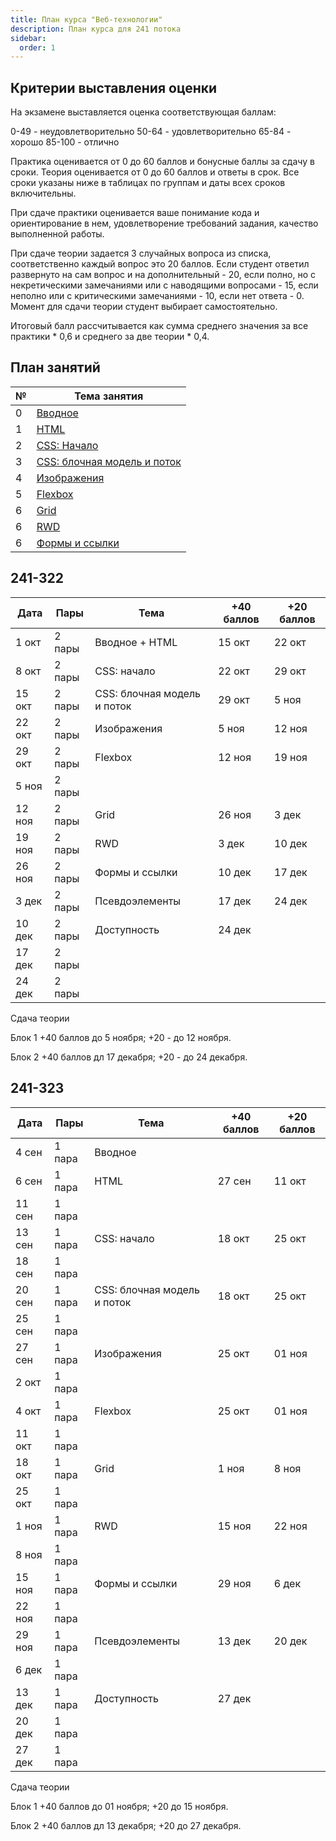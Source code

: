 ```yaml
---
title: План курса "Веб-технологии"
description: План курса для 241 потока
sidebar:
  order: 1
---
```


## Критерии выставления оценки

На экзамене выставляется оценка соответствующая баллам:

0-49 - неудовлетворительно
50-64 - удовлетворительно
65-84 - хорошо
85-100 - отлично

Практика оценивается от 0 до 60 баллов и бонусные баллы за сдачу в сроки. Теория оценивается от 0 до 60 баллов и ответы в срок. Все сроки указаны ниже в таблицах по группам и даты всех сроков включительны.

При сдаче практики оценивается ваше понимание кода и ориентирование в нем, удовлетворение требований задания, качество выполненной работы.

При сдаче теории задается 3 случайных вопроса из списка, соответственно каждый вопрос это 20 баллов. Если студент ответил развернуто на сам вопрос и на дополнительный - 20, если полно, но с некретическими замечаниями или с наводящими вопросами - 15, если неполно или с критическими замечаниями - 10, если нет ответа - 0. Момент для сдачи теории студент выбирает самостоятельно.

Итоговый балл рассчитывается как сумма среднего значения за все практики \* 0,6 и среднего за две теории \* 0,4.

## План занятий

| №   | Тема занятия                                              |
| --- | --------------------------------------------------------- |
| 0   | [Вводное](/2025/веб-технологии/intro/)                    |
| 1   | [HTML](/2025/веб-технологии/lab1/)                        |
| 2   | [CSS: Начало](/2025/веб-технологии/lab2/)                 |
| 3   | [CSS: блочная модель и поток](/2025/веб-технологии/lab3/) |
| 4   | [Изображения](/2025/веб-технологии/lab4/)                 |
| 5   | [Flexbox](/2025/веб-технологии/lab5/)                     |
| 6   | [Grid](/2025/веб-технологии/lab6/)                        |
| 6   | [RWD](/2025/веб-технологии/lab7/)                         |
| 6   | [Формы и ссылки](/2025/веб-технологии/lab8/)              |

## 241-322

| Дата   | Пары   | Тема                        | +40 баллов | +20 баллов |
| ------ | ------ | --------------------------- | ---------- | ---------- |
| 1 окт  | 2 пары | Вводное + HTML              | 15 окт     | 22 окт     |
| 8 окт  | 2 пары | CSS: начало                 | 22 окт     | 29 окт     |
| 15 окт | 2 пары | CSS: блочная модель и поток | 29 окт     | 5 ноя      |
| 22 окт | 2 пары | Изображения                 | 5 ноя      | 12 ноя     |
| 29 окт | 2 пары | Flexbox                     | 12 ноя     | 19 ноя     |
| 5 ноя  | 2 пары |                             |            |            |
| 12 ноя | 2 пары | Grid                        | 26 ноя     | 3 дек      |
| 19 ноя | 2 пары | RWD                         | 3 дек      | 10 дек     |
| 26 ноя | 2 пары | Формы и ссылки              | 10 дек     | 17 дек     |
| 3 дек  | 2 пары | Псевдоэлементы              | 17 дек     | 24 дек     |
| 10 дек | 2 пары | Доступность                 | 24 дек     |            |
| 17 дек | 2 пары |                             |            |            |
| 24 дек | 2 пары |                             |            |            |

Сдача теории

Блок 1 +40 баллов до 5 ноября; +20 - до 12 ноября.

Блок 2 +40 баллов дл 17 декабря; +20 - до 24 декабря.

## 241-323

| Дата   | Пары   | Тема                        | +40 баллов | +20 баллов |
| ------ | ------ | --------------------------- | ---------- | ---------- |
| 4 сен  | 1 пара | Вводное                     |            |            |
| 6 сен  | 1 пара | HTML                        | 27 сен     | 11 окт     |
| 11 сен | 1 пара |                             |            |            |
| 13 сен | 1 пара | CSS: начало                 | 18 окт     | 25 окт     |
| 18 сен | 1 пара |                             |            |            |
| 20 сен | 1 пара | CSS: блочная модель и поток | 18 окт     | 25 окт     |
| 25 сен | 1 пара |                             |            |            |
| 27 сен | 1 пара | Изображения                 | 25 окт     | 01 ноя     |
| 2 окт  | 1 пара |                             |            |            |
| 4 окт  | 1 пара | Flexbox                     | 25 окт     | 01 ноя     |
| 11 окт | 1 пара |                             |            |            |
| 18 окт | 1 пара | Grid                        | 1 ноя      | 8 ноя      |
| 25 окт | 1 пара |                             |            |            |
| 1 ноя  | 1 пара | RWD                         | 15 ноя     | 22 ноя     |
| 8 ноя  | 1 пара |                             |            |            |
| 15 ноя | 1 пара | Формы и ссылки              | 29 ноя     | 6 дек      |
| 22 ноя | 1 пара |                             |            |            |
| 29 ноя | 1 пара | Псевдоэлементы              | 13 дек     | 20 дек     |
| 6 дек  | 1 пара |                             |            |            |
| 13 дек | 1 пара | Доступность                 | 27 дек     |            |
| 20 дек | 1 пара |                             |            |            |
| 27 дек | 1 пара |                             |            |            |

Сдача теории

Блок 1 +40 баллов до 01 ноября; +20 до 15 ноября.

Блок 2 +40 баллов дл 13 декабря; +20 до 27 декабря.
